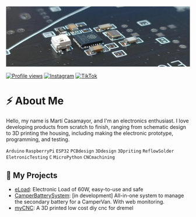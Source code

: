 ![alt text](https://github.com/CasamaMaker/CasamaMaker/blob/main/2.png)

[![Profile views](https://komarev.com/ghpvc/?username=CasamaMaker&style=flat-square)](https://github.com/CasamaMaker)
[![Instagram](https://img.shields.io/badge/Instagram-E4405F?style=flat-square&logo=instagram&logoColor=white)](https://www.instagram.com/casamamaker)
[![TikTok](https://img.shields.io/badge/TikTok-%23000000.svg?style=flat-square&logo=TikTok&logoColor=white)](https://www.tiktok.com/@casamamaker)
<!--[![YouTube Badge](https://img.shields.io/badge/-YouTube-E60101?style=flat-square&logo=YouTube&logoColor=white)](https://www.youtube.com/@CasamaMaker)-->

# ⚡ About Me
Hello, my name is Martí Casamayor, and I'm an electronics enthusiast. I love developing products from scratch to finish, ranging from schematic design to 3D printing the housing, including making the electronic prototype, programming, and testing.

`Arduino` `RaspberryPi` `ESP32` `PCBdesign` `3Ddesign` `3Dpriting` `ReflowSolder` `EletronicTesting` `C` `MicroPython` `CNCmachining`

## 🧪 My Projects
- [eLoad](https://github.com/CasamaMaker/eLoad): Electronic Load of 60W, easy-to-use and safe
- [CamperBatterySystem](https://github.com/CasamaMaker/CamperBatterySystem): [in development] All-in-one system to manage the secondary battery for a CamperVan. With web monitoring.
- [myCNC](https://github.com/CasamaMaker/myCNC): A 3D printed low cost diy cnc for dremel


<!--
📫 You can reach me: [Instagram](https://www.instagram.com/casamamaker)  or [Youtube](https://www.youtube.com/@casamamaker)-->
